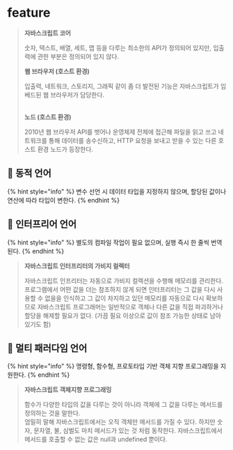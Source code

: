 # feature

> **자바스크립트 코어**
>
> 숫자, 텍스트, 배열, 세트, 맵 등을 다루는 최소한의 API가 정의되어 있지만, 입출력에 관한 부분은 정의되어 있지 않다.
>
>
>
> **웹 브라우저 (호스트 환경)**
>
> 입출력, 네트워크, 스토리지, 그래픽 같이 좀 더 발전된 기능은 자바스크립트가 임베드된 웹 브라우저가 담당한다.
>
> \
> **노드 (호스트 환경)**
>
> 2010년 웹 브라우저 API를 벗어나 운영체제 전체에 접근해 파일을 읽고 쓰고 네트워크를 통해 데이터를 송수신하고, HTTP 요청을 보내고 받을 수 있는 다른 호스트 환경 노드가 등장한다.&#x20;

## 🐇 동적 언어

{% hint style="info" %}
변수 선언 시 데이터 타입을 지정하지 않으며, 할당된 값이나 연산에 따라 타입이 변한다.
{% endhint %}

## 🐇 인터프리어 언어

{% hint style="info" %}
별도의 컴파일 작업이 필요 없으며, 실행 즉시 한 줄씩 번역된다.
{% endhint %}

> **자바스크립트 인터프리터의 가비지 컬렉터**
>
> 자바스크립트 인프리터는 자동으로 가비지 컬렉션을 수행해 메모리를 관리한다. 프로그램에서 어떤 값을 더는 참조하지 않게 되면 인터프리터는 그 값을 다시 사용할 수 없을을 인식하고 그 값이 차지하고 있던 메모리를 자동으로 다시 확보하므로 자바스크립트 프로그래머는 일반적으로 객체나 다른 값을 직접 파괴하거나 할당을 해제할 필요가 없다. (가끔 필요 이상으로 값이 참조 가능한 상태로 남아있기도 함)&#x20;

## 🐇 멀티 패러다임 언어

{% hint style="info" %}
명령형, 함수형, 프로토타입 기반 객체 지향 프로그래밍을 지원한다.
{% endhint %}

> **자바스크립트 객체지향 프로그래밍**
>
> 함수가 다양한 타입의 값을 다루는 것이 아니라 객체에 그 값을 다루는 메서드를 정의하는 것을 말한다.\
> 엄밀히 말해 자바스크립트에서는 오직 객체만 메서드를 가질 수 있다. 하지만 숫자, 문자열, 불, 심벌도 마치 메서드가 있는 것 처럼 동작한다. 자바스크립트에서 메서드를 호출할 수 없는 값은 null과 undefined 뿐이다.
